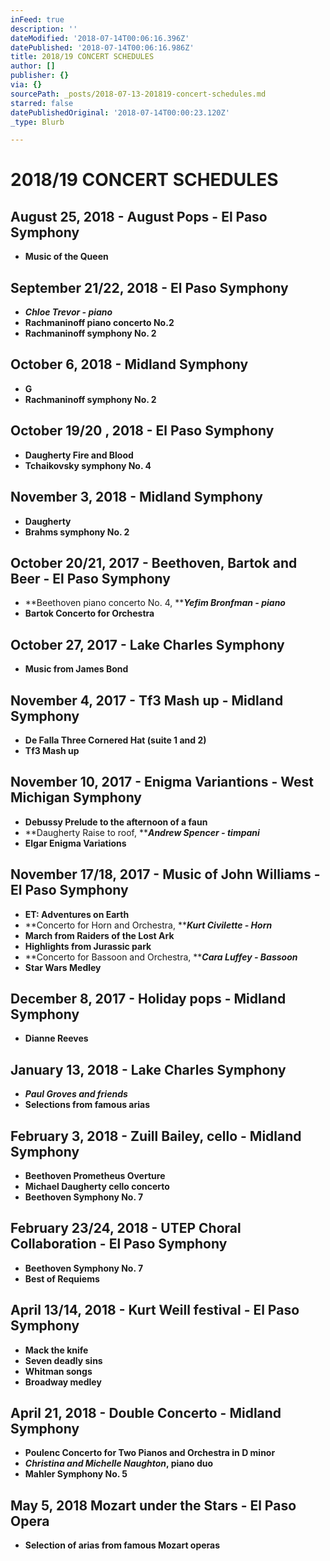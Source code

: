 ```yaml
---
inFeed: true
description: ''
dateModified: '2018-07-14T00:06:16.396Z'
datePublished: '2018-07-14T00:06:16.986Z'
title: 2018/19 CONCERT SCHEDULES
author: []
publisher: {}
via: {}
sourcePath: _posts/2018-07-13-201819-concert-schedules.md
starred: false
datePublishedOriginal: '2018-07-14T00:00:23.120Z'
_type: Blurb

---
```

# 2018/19 CONCERT SCHEDULES

## August 25, 2018 - August Pops - El Paso Symphony

* **Music of the Queen**

## September 21/22, 2018 - El Paso Symphony

* _**Chloe Trevor - piano**_
* **Rachmaninoff piano concerto No.2**
* **Rachmaninoff symphony No. 2**

## October 6, 2018 - Midland Symphony

* **G**
* **Rachmaninoff symphony No. 2**

## October 19/20 , 2018 - El Paso Symphony 

* **Daugherty Fire and Blood**
* **Tchaikovsky symphony No. 4**

## November 3, 2018 - Midland Symphony

* **Daugherty**
* **Brahms symphony No. 2**

## October 20/21, 2017 - Beethoven, Bartok and Beer - El Paso Symphony

* **Beethoven piano concerto No. 4, **_**Yefim Bronfman - piano**_
* **Bartok Concerto for Orchestra**

## October 27, 2017 - Lake Charles Symphony

* **Music from James Bond**

## November 4, 2017 - Tf3 Mash up - Midland Symphony

* **De Falla Three Cornered Hat (suite 1 and 2)**
* **Tf3 Mash up**

## November 10, 2017 - Enigma Variantions - West Michigan Symphony

* **Debussy Prelude to the afternoon of a faun**
* **Daugherty Raise to roof, **_**Andrew Spencer - timpani**_
* **Elgar Enigma Variations**

## November 17/18, 2017 - Music of John Williams - El Paso Symphony

* **ET: Adventures on Earth**
* **Concerto for Horn and Orchestra, **_**Kurt Civilette - Horn**_
* **March from Raiders of the Lost Ark**
* **Highlights from Jurassic park**
* **Concerto for Bassoon and Orchestra, **_**Cara Luffey - Bassoon**_
* **Star Wars Medley**

## December 8, 2017 - Holiday pops - Midland Symphony

* **Dianne Reeves**

## January 13, 2018 - Lake Charles Symphony

* _**Paul Groves and friends**_
* **Selections from famous arias**

## February 3, 2018 - Zuill Bailey, cello - Midland Symphony

* **Beethoven Prometheus Overture**
* **Michael Daugherty cello concerto**
* **Beethoven Symphony No. 7**

## February 23/24, 2018 - UTEP Choral Collaboration - El Paso Symphony

* **Beethoven Symphony No. 7**
* **Best of Requiems**

## April 13/14, 2018 - Kurt Weill festival - El Paso Symphony

* **Mack the knife**
* **Seven deadly sins**
* **Whitman songs**
* **Broadway medley**

## April 21, 2018 - Double Concerto - Midland Symphony

* **Poulenc Concerto for Two Pianos and Orchestra in D minor**
* _**Christina and Michelle Naughton**_**, piano duo**
* **Mahler Symphony No. 5**

## May 5, 2018 Mozart under the Stars - El Paso Opera

* **Selection of arias from famous Mozart operas**